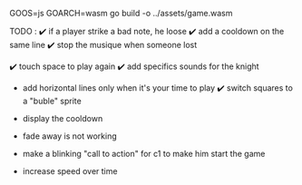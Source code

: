 GOOS=js GOARCH=wasm go build -o  ../assets/game.wasm  

TODO : 
✔️ if a player strike a bad note, he loose
✔️ add a cooldown on the same line
✔️ stop the musique when someone lost

✔️ touch space to play again
✔️ add specifics sounds for the knight

- add horizontal lines only when it's your time to play
✔️ switch squares to a "buble" sprite

- display the cooldown
- fade away is not working
- make a blinking "call to action" for c1 to make him start the game
- increase speed over time